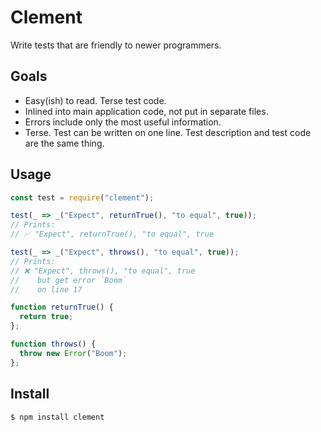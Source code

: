 # Clement

Write tests that are friendly to newer programmers.

## Goals

* Easy(ish) to read.  Terse test code.
* Inlined into main application code, not put in separate files.
* Errors include only the most useful information.
* Terse.  Test can be written on one line.  Test description and test code are the same thing.

## Usage

```js
const test = require("clement");

test(_ => _("Expect", returnTrue(), "to equal", true));
// Prints:
// ✅ "Expect", returnTrue(), "to equal", true

test(_ => _("Expect", throws(), "to equal", true));
// Prints:
// ❌ "Expect", throws(), "to equal", true
//    but get error `Boom`
//    on line 17

function returnTrue() {
  return true;
};

function throws() {
  throw new Error("Boom");
};
```

## Install

```
$ npm install clement
```
